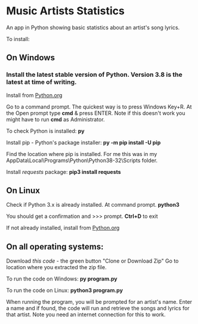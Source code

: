 # Music Artists Statistics

An app in Python showing basic statistics about an artist's song lyrics.

To install:
## On Windows

### Install the latest stable version of Python. Version 3.8 is the latest at time of writing.
Install from [Python.org](https://www.python.org/)

Go to a command prompt. The quickest way is to press Windows Key+R. 
At the Open prompt type **cmd** & press ENTER.
Note if this doesn't work you might have to run **cmd** as Administrator.

To check Python is installed:
**py**

Install pip - Python's package installer:
**py -m pip install -U pip**

Find the location where pip is installed. For me this was in my AppData\Local\Programs\Python\Python38-32\Scripts folder.

Install *requests* package:
**pip3 install requests**

## On Linux
Check if Python 3.x is already installed.
At command prompt.
**python3**

You should get a confirmation and >>> prompt.
**Ctrl+D** to exit

If not already installed, install from [Python.org](https://www.python.org/)

## On all operating systems:
Download *this code* - the green button "Clone or Download Zip"
Go to location where you extracted the zip file.

To run the code on Windows:
**py program.py**

To run the code on Linux:
**python3 program.py**

When running the program, you will be prompted for an artist's name.
Enter a name and if found, the code will run and retrieve the songs and lyrics for that artist.
Note you need an internet connection for this to work.

